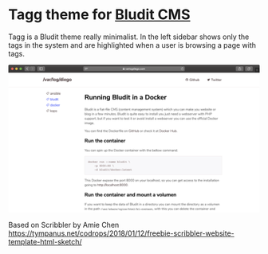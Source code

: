 # Tagg theme for [Bludit CMS](https://wwww.bludit.com)

Tagg is a Bludit theme really minimalist. In the left sidebar shows only the tags in the system and are highlighted when a user is browsing a page with tags.

![screenshot-tagg](https://raw.githubusercontent.com/bludit-themes/tagg/master/screenshot.png)

Based on Scribbler by Amie Chen
https://tympanus.net/codrops/2018/01/12/freebie-scribbler-website-template-html-sketch/
